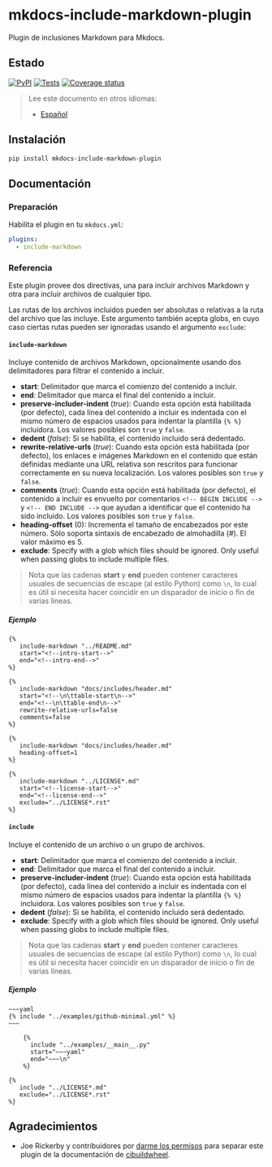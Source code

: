 # mkdocs-include-markdown-plugin

Plugin de inclusiones Markdown para Mkdocs.

## Estado

[![PyPI](https://img.shields.io/pypi/v/mkdocs-include-markdown-plugin?logo=pypi&logoColor=white)][pypi-link]
[![Tests](https://img.shields.io/github/workflow/status/mondeja/mkdocs-include-markdown-plugin/CI?logo=github&label=tests)][tests-link]
[![Coverage
status](https://img.shields.io/coveralls/github/mondeja/mkdocs-include-markdown-plugin?logo=coveralls)][coverage-link]

> Lee este documento en otros idiomas:
>
> - [Español][es-readme-link]

## Instalación

```bash
pip install mkdocs-include-markdown-plugin
```

## Documentación

### Preparación

Habilita el plugin en tu `mkdocs.yml`:

```yaml
plugins:
  - include-markdown
```

### Referencia

Este plugin provee dos directivas, una para incluir archivos Markdown y otra
para incluir archivos de cualquier tipo.

Las rutas de los archivos incluidos pueden ser absolutas o relativas a la ruta
del archivo que las incluye. Este argumento también acepta globs, en cuyo caso
ciertas rutas pueden ser ignoradas usando el argumento `exclude`:

#### **`include-markdown`**

Incluye contenido de archivos Markdown, opcionalmente usando dos delimitadores
para filtrar el contenido a incluir.

- **start**: Delimitador que marca el comienzo del contenido a incluir.
- **end**: Delimitador que marca el final del contenido a incluir.
- **preserve-includer-indent** (*true*): Cuando esta opción está habilitada
(por defecto), cada línea del contenido a incluir es indentada con el mismo
número de espacios usados para indentar la plantilla `{% %}` incluidora. Los
valores posibles son `true` y `false`.
- **dedent** (*false*): Si se habilita, el contenido incluido será dedentado.
- **rewrite-relative-urls** (*true*): Cuando esta opción está habilitada (por
defecto), los enlaces e imágenes Markdown en el contenido que están definidas
mediante una URL relativa son rescritos para funcionar correctamente en su
nueva localización. Los valores posibles son `true` y `false`.
- **comments** (*true*): Cuando esta opción está habilitada (por defecto), el
contenido a incluir es envuelto por comentarios `<!-- BEGIN INCLUDE -->` y
`<!-- END INCLUDE -->` que ayudan a identificar que el contenido ha sido
incluido. Los valores posibles son `true` y `false`.
- **heading-offset** (0): Incrementa el tamaño de encabezados por este número.
Sólo soporta sintaxis de encabezado de almohadilla (#). El valor máximo es 5.
- **exclude**: Specify with a glob which files should be ignored. Only useful
when passing globs to include multiple files.

> Nota que las cadenas **start** y **end** pueden contener caracteres usuales
de secuencias de escape (al estilo Python) como `\n`, lo cual es útil si
necesita hacer coincidir en un disparador de inicio o fin de varias líneas.

##### Ejemplo

```jinja
{%
   include-markdown "../README.md"
   start="<!--intro-start-->"
   end="<!--intro-end-->"
%}
```

```jinja
{%
   include-markdown "docs/includes/header.md"
   start="<!--\n\ttable-start\n-->"
   end="<!--\n\ttable-end\n-->"
   rewrite-relative-urls=false
   comments=false
%}
```

```jinja
{%
   include-markdown "docs/includes/header.md"
   heading-offset=1
%}
```

```jinja
{%
   include-markdown "../LICENSE*.md"
   start="<!--license-start-->"
   end="<!--license-end-->"
   exclude="../LICENSE*.rst"
%}
```

#### **`include`**

Incluye el contenido de un archivo o un grupo de archivos.

- **start**: Delimitador que marca el comienzo del contenido a incluir.
- **end**: Delimitador que marca el final del contenido a incluir.
- **preserve-includer-indent** (*true*): Cuando esta opción está habilitada
(por defecto), cada línea del contenido a incluir es indentada con el mismo
número de espacios usados para indentar la plantilla `{% %}` incluidora. Los
valores posibles son `true` y `false`.
- **dedent** (*false*): Si se habilita, el contenido incluido será dedentado.
- **exclude**: Specify with a glob which files should be ignored. Only useful
when passing globs to include multiple files.

> Nota que las cadenas **start** y **end** pueden contener caracteres usuales
de secuencias de escape (al estilo Python) como `\n`, lo cual es útil si
necesita hacer coincidir en un disparador de inicio o fin de varias líneas.

##### Ejemplo

```jinja
~~~yaml
{% include "../examples/github-minimal.yml" %}
~~~
```

```jinja
    {%
      include "../examples/__main__.py"
      start="~~~yaml"
      end="~~~\n"
    %}
```

```jinja
{%
   include "../LICENSE*.md"
   exclude="../LICENSE*.rst"
%}
```

## Agradecimientos

- Joe Rickerby y contribuidores por [darme los permisos][cibuildwheel-470] para
separar este plugin de la documentación de
[cibuildwheel][cibuildwheel-repo-link].

[pypi-link]: https://pypi.org/project/mkdocs-include-markdown-plugin
[pypi-version-badge-link]: https://img.shields.io/pypi/v/mkdocs-include-markdown-plugin?logo=pypi&logoColor=white
[tests-image]: https://img.shields.io/github/workflow/status/mondeja/mkdocs-include-markdown-plugin/CI?logo=github&label=tests
[tests-link]: https://github.com/mondeja/mkdocs-include-markdown-plugin/actions?query=workflow%3ACI
[coverage-image]: https://img.shields.io/coveralls/github/mondeja/mkdocs-include-markdown-plugin?logo=coveralls
[coverage-link]: https://coveralls.io/github/mondeja/mkdocs-include-markdown-plugin
[cibuildwheel-470]: https://github.com/joerick/cibuildwheel/issues/470
[cibuildwheel-repo-link]: https://github.com/joerick/cibuildwheel
[es-readme-link]: https://github.com/mondeja/mkdocs-include-markdown-plugin/blob/master/locale/es/README.md
